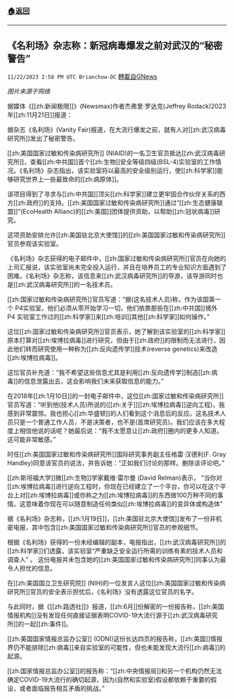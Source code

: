 ###  [:house:返回](README.md)
---


## 《名利场》杂志称：新冠病毒爆发之前对武汉的“秘密警告”
`11/22/2023 2:58 PM UTC Brianchow-DC` [轉載自GNews](https://gnews.org/articles/2004755)

*图片来源于网络*

据媒体《[[zh:新闻极限]]》(Newsmax)作者杰弗里·罗达克(Jeffrey Rodack)2023年[[zh:11月21日]]报道：

据杂志《名利场》(Vanity Fair)报道，在大流行爆发之前，就有人对[[zh:武汉病毒研究所]]发出了秘密警告。

[[zh:美国国家过敏和传染病研究所]] (NIAID)的一名卫生官员抵达[[zh:武汉病毒研究所]]，查看[[zh:中共国]]首个[[zh:生物]]安全等级四级(BSL-4)实验室的工作情况。《名利场》杂志指出，该实验室将以最高的安全级别运行，使[[zh:科学家]]能够研究世界上一些最致命的[[zh:病原体]]。

该项目得到了寻求与[[zh:中共国]]顶尖[[zh:科学家]]建立更牢固合作伙伴关系的西方[[zh:政府]]的支持。[[zh:美国国家过敏和传染病研究所]]通过“[[zh:生态健康联盟]]”(EcoHealth Allianc)的[[zh:美国]]团体提供资助，以帮助[[zh:冠状病毒]]研究。

这项资助安排允许[[zh:美国驻北京大使馆]]的[[zh:美国国家过敏和传染病研究所]]官员参观该实验室。

《名利场》杂志获得的电子邮件中，[[zh:国家过敏和传染病研究所]]官员在向她的上司汇报说，该实验室尚未完全投入运行，并且在培养员工的专业知识方面遇到了困难。《名利场》杂志称，该信息来[[zh:武汉病毒研究所]]的导游，该导游同时也是[[zh:武汉病毒研究所]]的一名技术员。

[[zh:国家过敏和传染病研究所]]官员写道：“据(这名技术人员)称，作为该国第一个 P4实验室，他们必须从零开始学习一切，他们依靠那些在[[zh:中共国]]境外 P4 实验室工作过的[[zh:科学家]]来[[zh:培训]]其他[[zh:科学家]]如何操作。”

这位[[zh:国家过敏和传染病研究所]]官员表示，她了解到该实验室的[[zh:科学家]]原本打算对[[zh:埃博拉病毒]]进行研究，但由于[[zh:政府]]的限制而无法进行，因此他们转而研究使用一种称为[[zh:反向遗传学]]技术(reverse genetics)来改造[[zh:埃博拉病毒]]。

这位官员补充道：“我不希望这些信息尤其是利用[[zh:反向遗传学]]制造[[zh:病毒]]的信息泄露出去，这会影响我们未来获取信息的能力。”

在2018年[[zh:1月10日]]的一封电子邮件中，这位[[zh:国家过敏和传染病研究所]]官员写道：“听到他(技术人员)所说的([[zh:关于]][[zh:埃博拉病毒]]逆向工程)，我感到非常震惊。我也担心[[zh:华盛顿]]的人们看到这个消息后的反应。这名技术人员只是一个普通工作人员，不是决策者，也不是(首席研究员)。我们应该在多大程度上相信他说的话呢？她最后说：“我不太愿意让[[zh:政府]]圈内的更多人知道。这可能非常敏感。”

时任[[zh:美国国家过敏和传染病研究所]]国际研究事务副主任格雷·汉德利(F. Gray Handley)同意该官员的说法，并告诉她：“正如我们讨论的那样。删除该评论吧。”

[[zh:斯坦福大学]]微[[zh:生物]]学家戴维·雷尔曼 (David Relman)表示， “当你对[[zh:埃博拉病毒]]进行逆向工程时，你现在已经建立了一个平台，你可以在这个平台上对[[zh:埃博拉病毒]]或你称之为[[zh:埃博拉病毒]]的东西做100万种不同的事情。这意味着你现在可以随意制造任何类似[[zh:埃博拉病毒]]的变异体或构造体”

据《名利场》杂志称，[[zh:1月19日]]，[[zh:美国驻北京大使馆]]发布了一份非机密电报，其中包含[[zh:美国国家过敏和传染病研究所]]官员的参观细节。

根据《名利场》获得的一份未经编辑的副本，电报指出，[[zh:武汉病毒研究所]]的[[zh:科学家]]们透露，该实验室“严重缺乏安全运行所需的训练有素的技术人员和调查人” 。 这份电报并未包含她的[[zh:美国国家过敏和传染病研究所]]同事认为最令人担忧的信息。

在[[zh:美国国立卫生研究院]] (NIH)的一位发言人这位[[zh:美国国家过敏和传染病研究所]]官员的安全表示担忧后，《名利场》没有透露这位官员的名字。

与此同时，据《[[zh:路透社]]》报道，[[zh:6月]]份解密的一份报告称，[[zh:美国情报机构]]没有发现任何直接证据表明COVID-19大流行源于[[zh:武汉病毒研究所]]的一起[[zh:事件]]。

[[zh:美国国家情报总监办公室]] (ODNI)这份长达四页的报告称，[[zh:美国]]情报界仍不能排除[[zh:病毒]]来自实验室的可能性，但也未能发现大流行[[zh:病毒]]的起源。

[[zh:国家情报总监办公室]]的报告称：“[[zh:中央情报局]]和另一个机构仍然无法确定COVID-19大流行的确切起源，因为(自然和实验室)假设都依赖于重要的假设，或者面临报告相互矛盾的挑战。”
